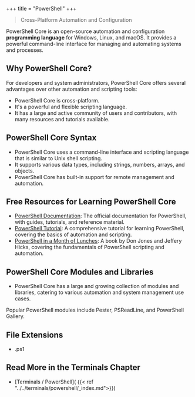 +++
title = "PowerShell"
+++

> Cross-Platform Automation and Configuration

PowerShell Core is an open-source automation and configuration 
**programming language** for Windows, Linux, and macOS. 
It provides a powerful command-line interface for managing and 
automating systems and processes.

## Why PowerShell Core?

For developers and system administrators, 
PowerShell Core offers several advantages over other 
automation and scripting tools:

- PowerShell Core is cross-platform.
- It's a powerful and flexible scripting language.
- It has a large and active community of users and contributors, with many resources and tutorials available.

## PowerShell Core Syntax

- PowerShell Core uses a command-line interface and scripting language that is similar to Unix shell scripting.
- It supports various data types, including strings, numbers, arrays, and objects.
- PowerShell Core has built-in support for remote management and automation.

## Free Resources for Learning PowerShell Core

- [PowerShell Documentation](https://docs.microsoft.com/en-us/powershell/): The official documentation for PowerShell, with guides, tutorials, and reference material.
- [PowerShell Tutorial](https://www.tutorialspoint.com/powershell/index.htm): A comprehensive tutorial for learning PowerShell, covering the basics of automation and scripting.
- [PowerShell in a Month of Lunches](https://www.manning.com/books/learn-windows-powershell-in-a-month-of-lunches-third-edition): A book by Don Jones and Jeffery Hicks, covering the fundamentals of PowerShell scripting and automation.

## PowerShell Core Modules and Libraries

- PowerShell Core has a large and growing collection of modules and libraries, 
catering to various automation and system management use cases.

Popular PowerShell modules include Pester, PSReadLine, and PowerShell Gallery.

## File Extensions

- .ps1

## Read More in the Terminals Chapter

- [Terminals / PowerShell]( {{< ref "../../terminals/powershell/_index.md">}})
